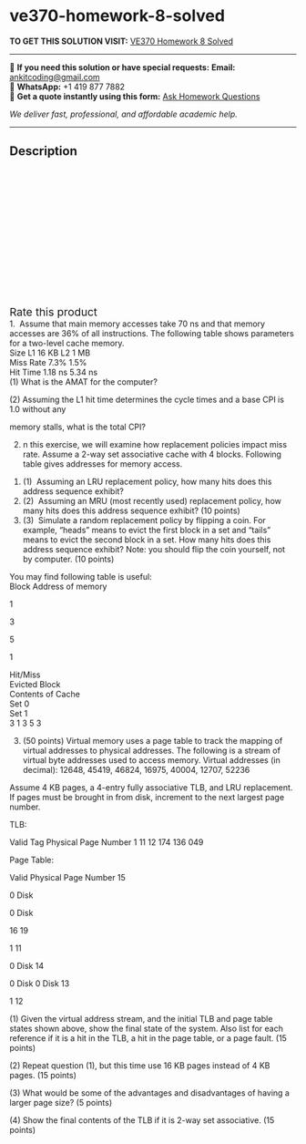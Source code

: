 # ve370-homework-8-solved
**TO GET THIS SOLUTION VISIT:** [VE370 Homework 8 Solved](https://www.ankitcodinghub.com/product/ve370-homework-8-solved/)


---

📩 **If you need this solution or have special requests:** **Email:** ankitcoding@gmail.com  
📱 **WhatsApp:** +1 419 877 7882  
📄 **Get a quote instantly using this form:** [Ask Homework Questions](https://www.ankitcodinghub.com/services/ask-homework-questions/)

*We deliver fast, professional, and affordable academic help.*

---

<h2>Description</h2>



<div class="kk-star-ratings kksr-auto kksr-align-center kksr-valign-top" data-payload="{&quot;align&quot;:&quot;center&quot;,&quot;id&quot;:&quot;99108&quot;,&quot;slug&quot;:&quot;default&quot;,&quot;valign&quot;:&quot;top&quot;,&quot;ignore&quot;:&quot;&quot;,&quot;reference&quot;:&quot;auto&quot;,&quot;class&quot;:&quot;&quot;,&quot;count&quot;:&quot;0&quot;,&quot;legendonly&quot;:&quot;&quot;,&quot;readonly&quot;:&quot;&quot;,&quot;score&quot;:&quot;0&quot;,&quot;starsonly&quot;:&quot;&quot;,&quot;best&quot;:&quot;5&quot;,&quot;gap&quot;:&quot;4&quot;,&quot;greet&quot;:&quot;Rate this product&quot;,&quot;legend&quot;:&quot;0\/5 - (0 votes)&quot;,&quot;size&quot;:&quot;24&quot;,&quot;title&quot;:&quot;VE370 Homework 8 Solved&quot;,&quot;width&quot;:&quot;0&quot;,&quot;_legend&quot;:&quot;{score}\/{best} - ({count} {votes})&quot;,&quot;font_factor&quot;:&quot;1.25&quot;}">

<div class="kksr-stars">

<div class="kksr-stars-inactive">
            <div class="kksr-star" data-star="1" style="padding-right: 4px">


<div class="kksr-icon" style="width: 24px; height: 24px;"></div>
        </div>
            <div class="kksr-star" data-star="2" style="padding-right: 4px">


<div class="kksr-icon" style="width: 24px; height: 24px;"></div>
        </div>
            <div class="kksr-star" data-star="3" style="padding-right: 4px">


<div class="kksr-icon" style="width: 24px; height: 24px;"></div>
        </div>
            <div class="kksr-star" data-star="4" style="padding-right: 4px">


<div class="kksr-icon" style="width: 24px; height: 24px;"></div>
        </div>
            <div class="kksr-star" data-star="5" style="padding-right: 4px">


<div class="kksr-icon" style="width: 24px; height: 24px;"></div>
        </div>
    </div>

<div class="kksr-stars-active" style="width: 0px;">
            <div class="kksr-star" style="padding-right: 4px">


<div class="kksr-icon" style="width: 24px; height: 24px;"></div>
        </div>
            <div class="kksr-star" style="padding-right: 4px">


<div class="kksr-icon" style="width: 24px; height: 24px;"></div>
        </div>
            <div class="kksr-star" style="padding-right: 4px">


<div class="kksr-icon" style="width: 24px; height: 24px;"></div>
        </div>
            <div class="kksr-star" style="padding-right: 4px">


<div class="kksr-icon" style="width: 24px; height: 24px;"></div>
        </div>
            <div class="kksr-star" style="padding-right: 4px">


<div class="kksr-icon" style="width: 24px; height: 24px;"></div>
        </div>
    </div>
</div>


<div class="kksr-legend" style="font-size: 19.2px;">
            <span class="kksr-muted">Rate this product</span>
    </div>
    </div>
<div class="page" title="Page 1">
<div class="layoutArea">
<div class="column">
1.&nbsp; Assume that main memory accesses take 70 ns and that memory accesses are 36% of all instructions. The following table shows parameters for a two-level cache memory.

</div>
</div>
<div class="layoutArea">
<div class="column">
Size L1 16 KB L2 1 MB

</div>
<div class="column">
Miss Rate 7.3% 1.5%

</div>
<div class="column">
Hit Time 1.18 ns 5.34 ns

</div>
</div>
<div class="layoutArea">
<div class="column">
(1) What is the AMAT for the computer?

(2) Assuming the L1 hit time determines the cycle times and a base CPI is 1.0 without any

memory stalls, what is the total CPI?

2. n this exercise, we will examine how replacement policies impact miss rate. Assume a 2-way set associative cache with 4 blocks. Following table gives addresses for memory access.

<ol>
<li>(1) &nbsp;Assuming an LRU replacement policy, how many hits does this address sequence exhibit?
&nbsp;
</li>
<li>(2) &nbsp;Assuming an MRU (most recently used) replacement policy, how many hits does this
address sequence exhibit? (10 points)
</li>
<li>(3) &nbsp;Simulate a random replacement policy by flipping a coin. For example, “heads” means to
evict the first block in a set and “tails” means to evict the second block in a set. How many hits does this address sequence exhibit? Note: you should flip the coin yourself, not by computer. (10 points)
</li>
</ol>
</div>
</div>
<div class="layoutArea">
<div class="column">
You may find following table is useful:

</div>
</div>
<div class="layoutArea">
<div class="column">
Block Address of memory

1

3

5

1

</div>
<div class="column">
Hit/Miss

</div>
<div class="column">
Evicted Block

</div>
<div class="column">
Contents of Cache

</div>
</div>
<div class="layoutArea">
<div class="column">
Set 0

</div>
<div class="column">
Set 1

</div>
</div>
</div>
<div class="page" title="Page 2">
<div class="layoutArea">
<div class="column">
3 1 3 5 3

3. (50 points) Virtual memory uses a page table to track the mapping of virtual addresses to physical addresses. The following is a stream of virtual byte addresses used to access memory. Virtual addresses (in decimal): 12648, 45419, 46824, 16975, 40004, 12707, 52236

Assume 4 KB pages, a 4-entry fully associative TLB, and LRU replacement. If pages must be brought in from disk, increment to the next largest page number.

TLB:

Valid Tag Physical Page Number 1 11 12 174 136 049

Page Table:

Valid Physical Page Number 15

0 Disk

0 Disk

16 19

1 11

0 Disk 14

0 Disk 0 Disk 13

1 12

(1) Given the virtual address stream, and the initial TLB and page table states shown above, show the final state of the system. Also list for each reference if it is a hit in the TLB, a hit in the page table, or a page fault. (15 points)

(2) Repeat question (1), but this time use 16 KB pages instead of 4 KB pages. (15 points)

</div>
</div>
</div>
<div class="page" title="Page 3">
<div class="layoutArea">
<div class="column">
(3) What would be some of the advantages and disadvantages of having a larger page size? (5 points)

(4) Show the final contents of the TLB if it is 2-way set associative. (15 points)

</div>
</div>
</div>
